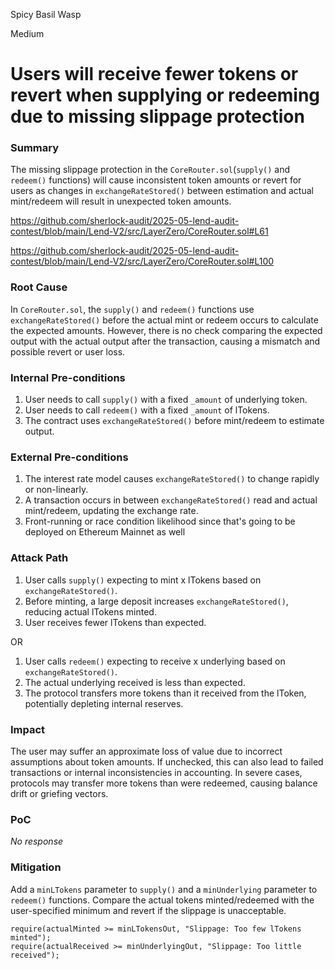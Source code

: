 Spicy Basil Wasp

Medium

# Users will receive fewer tokens or revert when supplying or redeeming due to missing slippage protection

### Summary

The missing slippage protection in the `CoreRouter.sol`(`supply()` and `redeem()` functions) will cause inconsistent token amounts or revert for users as changes in `exchangeRateStored()` between estimation and actual mint/redeem will result in unexpected token amounts.

https://github.com/sherlock-audit/2025-05-lend-audit-contest/blob/main/Lend-V2/src/LayerZero/CoreRouter.sol#L61

https://github.com/sherlock-audit/2025-05-lend-audit-contest/blob/main/Lend-V2/src/LayerZero/CoreRouter.sol#L100

### Root Cause

In `CoreRouter.sol`, the `supply()` and `redeem()` functions use `exchangeRateStored()` before the actual mint or redeem occurs to calculate the expected amounts. However, there is no check comparing the expected output with the actual output after the transaction, causing a mismatch and possible revert or user loss.

### Internal Pre-conditions

1. User needs to call `supply()` with a fixed `_amount` of underlying token.
2. User needs to call `redeem()` with a fixed `_amount` of lTokens.
3. The contract uses `exchangeRateStored()` before mint/redeem to estimate output.

### External Pre-conditions

1. The interest rate model causes `exchangeRateStored()` to change rapidly or non-linearly.
2. A transaction occurs in between `exchangeRateStored()` read and actual mint/redeem, updating the exchange rate.
3. Front-running or race condition likelihood since that's going to be deployed on Ethereum Mainnet as well

### Attack Path

1. User calls `supply()` expecting to mint x lTokens based on `exchangeRateStored()`.
2. Before minting, a large deposit increases `exchangeRateStored()`, reducing actual lTokens minted.
3. User receives fewer lTokens than expected.

OR

1. User calls `redeem()` expecting to receive x underlying based on `exchangeRateStored()`.
2. The actual underlying received is less than expected.
3. The protocol transfers more tokens than it received from the lToken, potentially depleting internal reserves.

### Impact

The user may suffer an approximate loss of value due to incorrect assumptions about token amounts. If unchecked, this can also lead to failed transactions or internal inconsistencies in accounting. In severe cases, protocols may transfer more tokens than were redeemed, causing balance drift or griefing vectors.

### PoC

_No response_

### Mitigation

Add a `minLTokens` parameter to `supply()` and a `minUnderlying` parameter to `redeem()` functions. Compare the actual tokens minted/redeemed with the user-specified minimum and revert if the slippage is unacceptable.

```solidity
require(actualMinted >= minLTokensOut, "Slippage: Too few lTokens minted");
require(actualReceived >= minUnderlyingOut, "Slippage: Too little received");
```